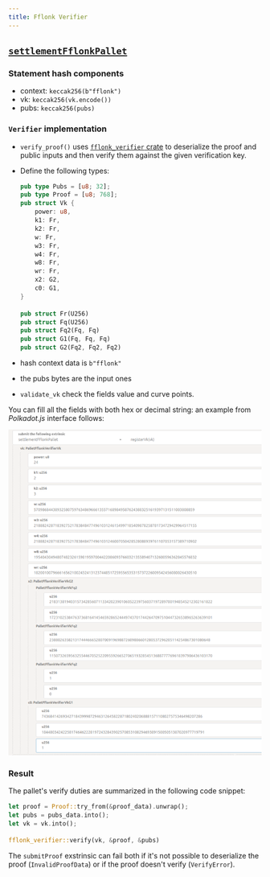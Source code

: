```yaml
---
title: Fflonk Verifier
---
```


## [`settlementFflonkPallet`](https://github.com/HorizenLabs/NH-core/tree/main/verifiers/fflonk)

### Statement hash components

- context: `keccak256(b"fflonk")`
- vk: `keccak256(vk.encode())`
- pubs: `keccak256(pubs)`

### `Verifier` implementation

- `verify_proof()` uses [`fflonk_verifier` crate](https://github.com/HorizenLabs/fflonk_verifier/tree/v0.4.0) to deserialize
the proof and public inputs and then verify them against the given verification key.
- Define the following types:

    ```rust
    pub type Pubs = [u8; 32];
    pub type Proof = [u8; 768];
    pub struct Vk {
        power: u8,
        k1: Fr,
        k2: Fr,
        w: Fr,
        w3: Fr,
        w4: Fr,
        w8: Fr,
        wr: Fr,
        x2: G2,
        c0: G1, 
    }
    
    pub struct Fr(U256)
    pub struct Fq(U256)
    pub struct Fq2(Fq, Fq)
    pub struct G1(Fq, Fq, Fq)
    pub struct G2(Fq2, Fq2, Fq2)
    ```

- hash context data is `b"fflonk"`
- the pubs bytes are the input ones
- `validate_vk` check the fields value and curve points.

You can fill all the fields with both hex or decimal string: an example from _Polkadot.js_ interface follows:

![Fflonk registerVk](../img/fflonk_register_vk.png)

### Result

The pallet's verify duties are summarized in the following code snippet:

```rust
let proof = Proof::try_from(&proof_data).unwrap();
let pubs = pubs_data.into();
let vk = vk.into();

fflonk_verifier::verify(vk, &proof, &pubs)
```

The `submitProof` exstrinsic can fail both if it's not possible to deserialize the proof (`InvalidProofData`) or if the proof doesn't
verify (`VerifyError`).
